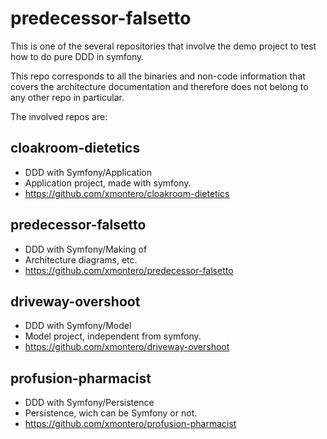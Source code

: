 predecessor-falsetto
====================

This is one of the several repositories that involve the demo project to test how to do pure DDD in symfony.

This repo corresponds to all the binaries and non-code information that covers the architecture documentation and therefore does not belong to any other repo in particular.

The involved repos are:

cloakroom-dietetics
-------------------

- DDD with Symfony/Application
- Application project, made with symfony.
- https://github.com/xmontero/cloakroom-dietetics

predecessor-falsetto
--------------------

- DDD with Symfony/Making of
- Architecture diagrams, etc.
- https://github.com/xmontero/predecessor-falsetto

driveway-overshoot
------------------

- DDD with Symfony/Model
- Model project, independent from symfony.
- https://github.com/xmontero/driveway-overshoot

profusion-pharmacist
--------------------

- DDD with Symfony/Persistence
- Persistence, wich can be Symfony or not.
- https://github.com/xmontero/profusion-pharmacist
